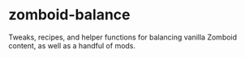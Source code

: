 # zomboid-balance
Tweaks, recipes, and helper functions for balancing vanilla Zomboid content, as well as a handful of mods.
